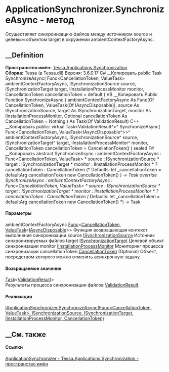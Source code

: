 # ApplicationSynchronizer.SynchronizeAsync - метод
Осуществляет синхронизацию файлов между источником source и целевым объектом
target в окружении ambientContextFactoryAsync.
## __Definition
 **Пространство имён:**
[Tessa.Applications.Synchronization](N_Tessa_Applications_Synchronization.htm)  
 **Сборка:** Tessa (в Tessa.dll) Версия: 3.6.0.17
C# __Копировать
     public Task<ValidationResult> SynchronizeAsync(
    	Func<CancellationToken, ValueTask<IAsyncDisposable>> ambientContextFactoryAsync,
    	ISynchronizationSource source,
    	ISynchronizationTarget target,
    	IInstallationProcessMonitor monitor,
    	CancellationToken cancellationToken = default
    )
VB __Копировать
     Public Function SynchronizeAsync ( 
    	ambientContextFactoryAsync As Func(Of CancellationToken, ValueTask(Of IAsyncDisposable)),
    	source As ISynchronizationSource,
    	target As ISynchronizationTarget,
    	monitor As IInstallationProcessMonitor,
    	Optional cancellationToken As CancellationToken = Nothing
    ) As Task(Of ValidationResult)
C++ __Копировать
     public:
    virtual Task<ValidationResult^>^ SynchronizeAsync(
    	Func<CancellationToken, ValueTask<IAsyncDisposable^>>^ ambientContextFactoryAsync, 
    	ISynchronizationSource^ source, 
    	ISynchronizationTarget^ target, 
    	IInstallationProcessMonitor^ monitor, 
    	CancellationToken cancellationToken = CancellationToken()
    ) sealed
F# __Копировать
     abstract SynchronizeAsync : 
            ambientContextFactoryAsync : Func<CancellationToken, ValueTask<IAsyncDisposable>> * 
            source : ISynchronizationSource * 
            target : ISynchronizationTarget * 
            monitor : IInstallationProcessMonitor * 
            ?cancellationToken : CancellationToken 
    (* Defaults:
            let _cancellationToken = defaultArg cancellationToken new CancellationToken()
    *)
    -> Task<ValidationResult> 
    override SynchronizeAsync : 
            ambientContextFactoryAsync : Func<CancellationToken, ValueTask<IAsyncDisposable>> * 
            source : ISynchronizationSource * 
            target : ISynchronizationTarget * 
            monitor : IInstallationProcessMonitor * 
            ?cancellationToken : CancellationToken 
    (* Defaults:
            let _cancellationToken = defaultArg cancellationToken new CancellationToken()
    *)
    -> Task<ValidationResult> 
#### Параметры
ambientContextFactoryAsync
[Func](https://learn.microsoft.com/dotnet/api/system.func-2)<[CancellationToken](https://learn.microsoft.com/dotnet/api/system.threading.cancellationtoken),
[ValueTask](https://learn.microsoft.com/dotnet/api/system.threading.tasks.valuetask-1)<[IAsyncDisposable](https://learn.microsoft.com/dotnet/api/system.iasyncdisposable)>>
     Функция возвращающая контекст выполнения синхронизации 
source
[ISynchronizationSource](T_Tessa_Applications_Synchronization_ISynchronizationSource.htm)
     Источник синхронизируемых файлов 
target
[ISynchronizationTarget](T_Tessa_Applications_Synchronization_ISynchronizationTarget.htm)
     Целевой объект синхронизации 
monitor
[IInstallationProcessMonitor](T_Tessa_Applications_Synchronization_IInstallationProcessMonitor.htm)
     Мониторинг процесса синхронизации 
cancellationToken
[CancellationToken](https://learn.microsoft.com/dotnet/api/system.threading.cancellationtoken)
(Optional)
    Объект, посредством которого можно отменить асинхронную задачу.
#### Возвращаемое значение
[Task](https://learn.microsoft.com/dotnet/api/system.threading.tasks.task-1)<[ValidationResult](T_Tessa_Platform_Validation_ValidationResult.htm)>  
Результаты процесса синхронизации файлов
[ValidationResult](T_Tessa_Platform_Validation_ValidationResult.htm).
#### Реализации
[IApplicationSynchronizer.SynchronizeAsync(Func<CancellationToken,
ValueTask<IAsyncDisposable>>, ISynchronizationSource, ISynchronizationTarget,
IInstallationProcessMonitor,
CancellationToken)](M_Tessa_Applications_Synchronization_IApplicationSynchronizer_SynchronizeAsync.htm)  
##  __См. также
#### Ссылки
[ApplicationSynchronizer -
](T_Tessa_Applications_Synchronization_ApplicationSynchronizer.htm)
[Tessa.Applications.Synchronization - пространство
имён](N_Tessa_Applications_Synchronization.htm)

